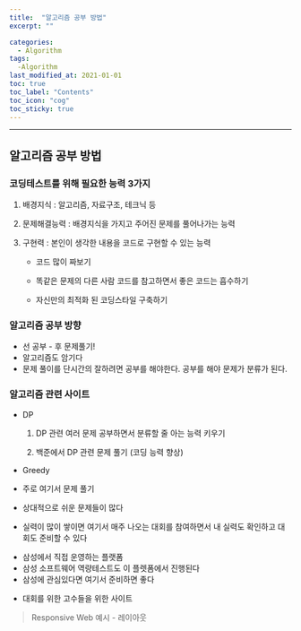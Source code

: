 ```yaml
---
title:  "알고리즘 공부 방법"
excerpt: ""

categories:
  - Algorithm
tags:
  -Algorithm
last_modified_at: 2021-01-01 
toc: true
toc_label: "Contents"
toc_icon: "cog"
toc_sticky: true
---
```


---
## 알고리즘 공부 방법

### 코딩테스트를 위해 필요한 능력 3가지

1. 배경지식 : 알고리즘, 자료구조, 테크닉 등

2. 문제해결능력 : 배경지식을 가지고 주어진 문제를 풀어나가는 능력 

3. 구현력 : 본인이 생각한 내용을 코드로 구현할 수 있는 능력

   - 코드 많이 짜보기

   - 똑같은 문제의 다른 사람 코드를 참고하면서 좋은 코드는 흡수하기 

   - 자신만의 최적화 된 코딩스타일 구축하기

     

### 알고리즘 공부 방향

- 선 공부 - 후 문제풀기!
- 알고리즘도 암기다
- 문제 풀이를 단시간의 잘하려면 공부를 해야한다. 공부를 해야 문제가 분류가 된다. 




### 알고리즘 관련 사이트

[](https://www.geeksforgeeks.org/fundamentals-of-algorithms/)

- DP  

  1. DP 관련 여러 문제 공부하면서 분류할 줄 아는 능력 키우기 

  2. 백준에서 DP 관련 문제 풀기 (코딩 능력 향상)

- Greedy 

[](https://www.acmicpc.net/)

- 주로 여기서 문제 풀기

[](https://programmers.co.kr/)

- 상대적으로 쉬운 문제들이 많다

[](https://codeforces.com/)

- 실력이 많이 쌓이면 여기서 매주 나오는 대회를 참여하면서 내 실력도 확인하고 대회도 준비할 수 있다

[](https://swexpertacademy.com/main/main.do)

- 삼성에서 직접 운영하는 플랫폼
- 삼성 소프트웨어 역량테스트도 이 플렛폼에서 진행된다
- 삼성에 관심있다면 여기서 준비하면 좋다

[](https://cp-algorithms.com/) 

- 대회를 위한 고수들을 위한 사이트 










>  Responsive Web 예시 - 레이아웃
